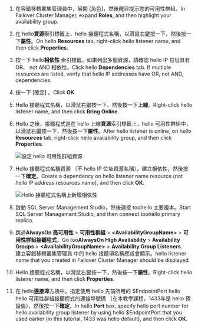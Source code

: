 1. <span data-ttu-id="49582-101">在容錯移轉叢集管理員中，展開 [角色]，然後醒目提示您的可用性群組。</span><span class="sxs-lookup"><span data-stu-id="49582-101">In Failover Cluster Manager, expand **Roles**, and then highlight your availability group.</span></span>  

2. <span data-ttu-id="49582-102">在 hello**資源**索引標籤上，hello 接聽程式名稱，以滑鼠右鍵按一下，然後按一下**屬性**。</span><span class="sxs-lookup"><span data-stu-id="49582-102">On hello **Resources** tab, right-click hello listener name, and then click **Properties**.</span></span>

3. <span data-ttu-id="49582-103">按一下 hello**相依性** 索引標籤。如果列出多個資源，請確認 hello IP 位址具有 OR、 not AND 相依性。</span><span class="sxs-lookup"><span data-stu-id="49582-103">Click hello **Dependencies** tab. If multiple resources are listed, verify that hello IP addresses have OR, not AND, dependencies.</span></span>  

4. <span data-ttu-id="49582-104">按一下 [確定] 。</span><span class="sxs-lookup"><span data-stu-id="49582-104">Click **OK**.</span></span>

5. <span data-ttu-id="49582-105">Hello 接聽程式名稱，以滑鼠右鍵按一下，然後按一下**上線**。</span><span class="sxs-lookup"><span data-stu-id="49582-105">Right-click hello listener name, and then click **Bring Online**.</span></span>

6. <span data-ttu-id="49582-106">Hello 之後，接聽程式是在 hello 上線**資源**索引標籤上，hello 可用性群組中，以滑鼠右鍵按一下，然後按一下**屬性**。</span><span class="sxs-lookup"><span data-stu-id="49582-106">After hello listener is online, on hello **Resources** tab, right-click hello availability group, and then click **Properties**.</span></span>
   
    ![設定 hello 可用性群組資源](./media/virtual-machines-sql-server-configure-alwayson-availability-group-listener/IC678772.gif)

7. <span data-ttu-id="49582-108">Hello 接聽程式名稱資源 （不 hello IP 位址資源名稱），建立相依性，然後按一下**確定**。</span><span class="sxs-lookup"><span data-stu-id="49582-108">Create a dependency on hello listener name resource (not hello IP address resources name), and then click **OK**.</span></span>
   
    ![Hello 接聽程式名稱上新增相依性](./media/virtual-machines-sql-server-configure-alwayson-availability-group-listener/IC678773.gif)

8. <span data-ttu-id="49582-110">啟動 SQL Server Management Studio，然後連接 toohello 主要複本。</span><span class="sxs-lookup"><span data-stu-id="49582-110">Start SQL Server Management Studio, and then connect toohello primary replica.</span></span>

9. <span data-ttu-id="49582-111">跳過**AlwaysOn 高可用性** > **可用性群組** > **\<AvailabilityGroupName\>**  > **可用性群組接聽程式**。</span><span class="sxs-lookup"><span data-stu-id="49582-111">Go too**AlwaysOn High Availability** > **Availability Groups** > **\<AvailabilityGroupName\>** > **Availability Group Listeners**.</span></span>  
    <span data-ttu-id="49582-112">建立容錯移轉叢集管理員 中的 hello 接聽項名稱應該會顯示。</span><span class="sxs-lookup"><span data-stu-id="49582-112">hello listener name that you created in Failover Cluster Manager should be displayed.</span></span>

10. <span data-ttu-id="49582-113">Hello 接聽程式名稱，以滑鼠右鍵按一下，然後按一下**屬性**。</span><span class="sxs-lookup"><span data-stu-id="49582-113">Right-click hello listener name, and then click **Properties**.</span></span>

11. <span data-ttu-id="49582-114">在 hello**連接埠**方塊中，指定使用 hello 先前所用的 $EndpointPort hello hello 可用性群組接聽程式的連接埠號碼 （在本教學課程，1433年是 hello 預設值），然後按一下**確定**。</span><span class="sxs-lookup"><span data-stu-id="49582-114">In hello **Port** box, specify hello port number for hello availability group listener by using hello $EndpointPort that you used earlier (in this tutorial, 1433 was hello default), and then click **OK**.</span></span>

